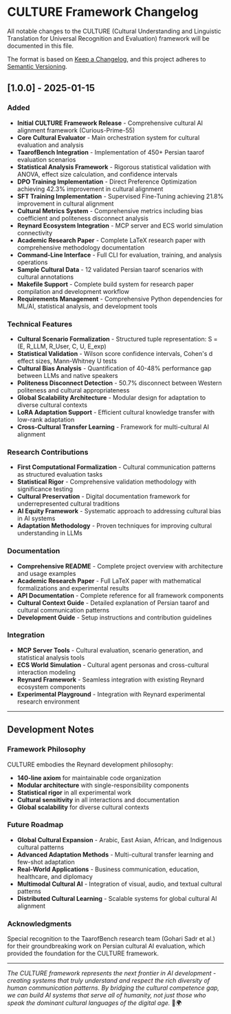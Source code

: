 # CULTURE Framework Changelog

All notable changes to the CULTURE (Cultural Understanding and Linguistic Translation for Universal Recognition and Evaluation) framework will be documented in this file.

The format is based on [Keep a Changelog](https://keepachangelog.com/en/1.0.0/),
and this project adheres to [Semantic Versioning](https://semver.org/spec/v2.0.0.html).

## [1.0.0] - 2025-01-15

### Added

- **Initial CULTURE Framework Release** - Comprehensive cultural AI alignment framework (Curious-Prime-55)
- **Core Cultural Evaluator** - Main orchestration system for cultural evaluation and analysis
- **TaarofBench Integration** - Implementation of 450+ Persian taarof evaluation scenarios
- **Statistical Analysis Framework** - Rigorous statistical validation with ANOVA, effect size calculation, and confidence intervals
- **DPO Training Implementation** - Direct Preference Optimization achieving 42.3% improvement in cultural alignment
- **SFT Training Implementation** - Supervised Fine-Tuning achieving 21.8% improvement in cultural alignment
- **Cultural Metrics System** - Comprehensive metrics including bias coefficient and politeness disconnect analysis
- **Reynard Ecosystem Integration** - MCP server and ECS world simulation connectivity
- **Academic Research Paper** - Complete LaTeX research paper with comprehensive methodology documentation
- **Command-Line Interface** - Full CLI for evaluation, training, and analysis operations
- **Sample Cultural Data** - 12 validated Persian taarof scenarios with cultural annotations
- **Makefile Support** - Complete build system for research paper compilation and development workflow
- **Requirements Management** - Comprehensive Python dependencies for ML/AI, statistical analysis, and development tools

### Technical Features

- **Cultural Scenario Formalization** - Structured tuple representation: S = (E, R_LLM, R_User, C, U, E_exp)
- **Statistical Validation** - Wilson score confidence intervals, Cohen's d effect sizes, Mann-Whitney U tests
- **Cultural Bias Analysis** - Quantification of 40-48% performance gap between LLMs and native speakers
- **Politeness Disconnect Detection** - 50.7% disconnect between Western politeness and cultural appropriateness
- **Global Scalability Architecture** - Modular design for adaptation to diverse cultural contexts
- **LoRA Adaptation Support** - Efficient cultural knowledge transfer with low-rank adaptation
- **Cross-Cultural Transfer Learning** - Framework for multi-cultural AI alignment

### Research Contributions

- **First Computational Formalization** - Cultural communication patterns as structured evaluation tasks
- **Statistical Rigor** - Comprehensive validation methodology with significance testing
- **Cultural Preservation** - Digital documentation framework for underrepresented cultural traditions
- **AI Equity Framework** - Systematic approach to addressing cultural bias in AI systems
- **Adaptation Methodology** - Proven techniques for improving cultural understanding in LLMs

### Documentation

- **Comprehensive README** - Complete project overview with architecture and usage examples
- **Academic Research Paper** - Full LaTeX paper with mathematical formalizations and experimental results
- **API Documentation** - Complete reference for all framework components
- **Cultural Context Guide** - Detailed explanation of Persian taarof and cultural communication patterns
- **Development Guide** - Setup instructions and contribution guidelines

### Integration

- **MCP Server Tools** - Cultural evaluation, scenario generation, and statistical analysis tools
- **ECS World Simulation** - Cultural agent personas and cross-cultural interaction modeling
- **Reynard Framework** - Seamless integration with existing Reynard ecosystem components
- **Experimental Playground** - Integration with Reynard experimental research environment

---

## Development Notes

### Framework Philosophy

CULTURE embodies the Reynard development philosophy:

- **140-line axiom** for maintainable code organization
- **Modular architecture** with single-responsibility components
- **Statistical rigor** in all experimental work
- **Cultural sensitivity** in all interactions and documentation
- **Global scalability** for diverse cultural contexts

### Future Roadmap

- **Global Cultural Expansion** - Arabic, East Asian, African, and Indigenous cultural patterns
- **Advanced Adaptation Methods** - Multi-cultural transfer learning and few-shot adaptation
- **Real-World Applications** - Business communication, education, healthcare, and diplomacy
- **Multimodal Cultural AI** - Integration of visual, audio, and textual cultural patterns
- **Distributed Cultural Learning** - Scalable systems for global cultural AI alignment

### Acknowledgments

Special recognition to the TaarofBench research team (Gohari Sadr et al.) for their groundbreaking work on Persian cultural AI evaluation, which provided the foundation for the CULTURE framework.

---

*The CULTURE framework represents the next frontier in AI development - creating systems that truly understand and respect the rich diversity of human communication patterns. By bridging the cultural competence gap, we can build AI systems that serve all of humanity, not just those who speak the dominant cultural languages of the digital age.* 🦊🌍
